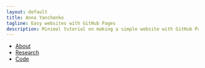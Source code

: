 ```yaml
---
layout: default
title: Anna Yanchenko
tagline: Easy websites with GitHub Pages
description: Minimal tutorial on making a simple website with GitHub Pages
---
```




- [About](pages/about.html)
- [Research](pages/research.html)
- [Code](pages/code.html)
